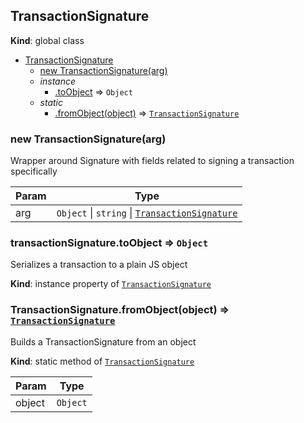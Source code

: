 <a name="TransactionSignature"></a>

## TransactionSignature
**Kind**: global class  

* [TransactionSignature](#TransactionSignature)
    * [new TransactionSignature(arg)](#new_TransactionSignature_new)
    * _instance_
        * [.toObject](#TransactionSignature+toObject) ⇒ <code>Object</code>
    * _static_
        * [.fromObject(object)](#TransactionSignature.fromObject) ⇒ <code>[TransactionSignature](#TransactionSignature)</code>

<a name="new_TransactionSignature_new"></a>

### new TransactionSignature(arg)
Wrapper around Signature with fields related to signing a transaction specifically


| Param | Type |
| --- | --- |
| arg | <code>Object</code> &#124; <code>string</code> &#124; <code>[TransactionSignature](#TransactionSignature)</code> | 

<a name="TransactionSignature+toObject"></a>

### transactionSignature.toObject ⇒ <code>Object</code>
Serializes a transaction to a plain JS object

**Kind**: instance property of <code>[TransactionSignature](#TransactionSignature)</code>  
<a name="TransactionSignature.fromObject"></a>

### TransactionSignature.fromObject(object) ⇒ <code>[TransactionSignature](#TransactionSignature)</code>
Builds a TransactionSignature from an object

**Kind**: static method of <code>[TransactionSignature](#TransactionSignature)</code>  

| Param | Type |
| --- | --- |
| object | <code>Object</code> | 

